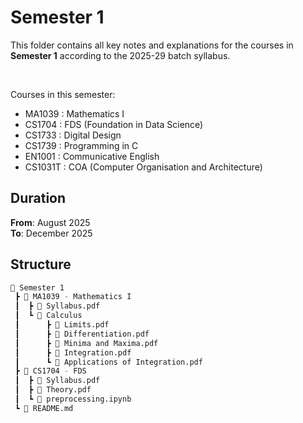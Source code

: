 # Semester 1
This folder contains all key notes and explanations for the courses in **Semester 1** according to the 2025-29 batch syllabus.

<br>

Courses in this semester:
- MA1039 : Mathematics I
- CS1704 : FDS (Foundation in Data Science)
- CS1733 : Digital Design
- CS1739 : Programming in C
- EN1001 : Communicative English
- CS1031T : COA (Computer Organisation and Architecture)

## Duration
**From**: August 2025 <br>
**To**: December 2025

## Structure
```bash
📂 Semester 1
 ┣ 📂 MA1039 - Mathematics I   
 ┃  ┣ 📄 Syllabus.pdf                      
 ┃  ┗ 📂 Calculus
 ┃      ┣ 📄 Limits.pdf
 ┃      ┣ 📄 Differentiation.pdf
 ┃      ┣ 📄 Minima and Maxima.pdf
 ┃      ┣ 📄 Integration.pdf
 ┃      ┗ 📄 Applications of Integration.pdf
 ┣ 📂 CS1704 - FDS      
 ┃  ┣ 📄 Syllabus.pdf                                 
 ┃  ┣ 📄 Theory.pdf
 ┃  ┗ 📄 preprocessing.ipynb
 ┗ 📄 README.md                                             
```